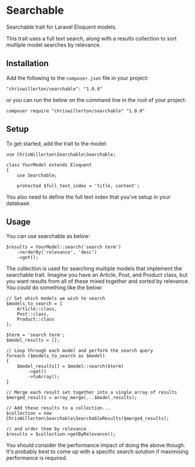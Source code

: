 # Searchable

Searchable trait for Laravel Eloquent models.

This trait uses a full text search, along with a results collection to sort multiple model searches by relevance.


## Installation

Add the following to the `composer.json` file in your project:

    "chriswillerton/searchable": "1.0.0"

or you can run the below on the command line in the root of your project:

    composer require "chriswillerton/searchable" "1.0.0"


## Setup

To get started, add the trait to the model:

	use ChrisWillerton\Searchable\Searchable;

	class YourModel extends Eloquent
	{
		use Searchable;

		protected $full_text_index = 'title, content';

You also need to define the full text index that you've setup in your database.


## Usage

You can use searchable as below:

	$results = YourModel::search('search term')
		->orderBy('relevance', 'desc')
		->get();


The collection is used for searching multiple models that implement the searchable trait. Imagine you have an Article, Post, and Product class, but you want results from all of these mixed together and sorted by relevance. You could do something like the below:

	// Set which models we wish to search
	$models_to_search = [
		Article::class,
		Post::class,
		Product::class
	];

	$term = 'search term';
	$model_results = [];

	// Loop through each model and perform the search query
	foreach ($models_to_search as $model)
	{
		$model_results[] = $model::search($term)
			->get()
			->toArray();
	}

	// Merge each result set together into a single array of results
	$merged_results = array_merge(...$model_results);

	// Add these results to a collection...
	$collection = new ChrisWillerton\Searchable\SearchableResults($merged_results);

	// and order them by relevance
	$results = $collection->getByRelevance();

You should consider the performance impact of doing the above though. It's probably best to come up with a specific search solution if maximising performance is required.